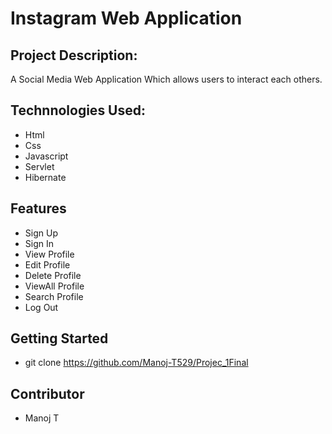 # Instagram Web Application

## Project Description:				
	
A Social Media Web Application Which allows users to interact each others.
		
## Technnologies Used:
	
* Html
* Css
* Javascript
* Servlet
* Hibernate
		
## Features
	
* Sign Up
* Sign In
* View Profile
* Edit Profile
* Delete Profile
* ViewAll Profile
* Search Profile
* Log Out
		
## Getting Started

* git clone https://github.com/Manoj-T529/Projec_1Final
	
## Contributor
		
* Manoj T

